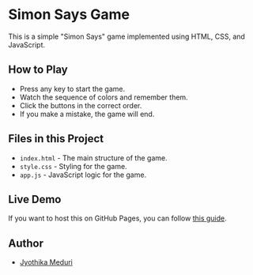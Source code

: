 # Simon Says Game

This is a simple "Simon Says" game implemented using HTML, CSS, and JavaScript.

## How to Play
- Press any key to start the game.
- Watch the sequence of colors and remember them.
- Click the buttons in the correct order.
- If you make a mistake, the game will end.

## Files in this Project
- `index.html` - The main structure of the game.
- `style.css` - Styling for the game.
- `app.js` - JavaScript logic for the game.

## Live Demo
If you want to host this on GitHub Pages, you can follow [this guide](https://pages.github.com/).

## Author
- [Jyothika Meduri](https://github.com/jyothikameduri)
